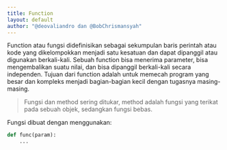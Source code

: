 ```yaml
---
title: Function
layout: default
author: "@deovaliandro dan @BobChrismansyah"
---
```


Function atau fungsi didefinisikan sebagai sekumpulan baris perintah atau kode
yang dikelompokkan menjadi satu kesatuan dan dapat dipanggil atau digunakan
berkali-kali. Sebuah function bisa menerima parameter, bisa mengembalikan suatu
nilai, dan bisa dipanggil berkali-kali secara independen. Tujuan dari function
adalah untuk memecah program yang besar dan kompleks menjadi bagian-bagian kecil
dengan tugasnya masing-masing.

> Fungsi dan method sering ditukar, method adalah fungsi yang terikat pada
> sebuah objek, sedangkan fungsi bebas.

Fungsi dibuat dengan menggunakan:

```python
def func(param):
    ...
```
